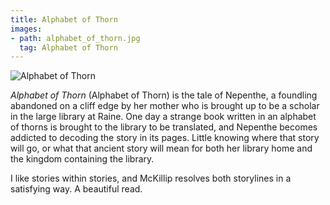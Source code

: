 ```yaml
---
title: Alphabet of Thorn
images:
- path: alphabet_of_thorn.jpg
  tag: Alphabet of Thorn
---
```

![Alphabet of Thorn](alphabet_of_thorn.jpg)

*Alphabet of Thorn* (Alphabet of Thorn) is the tale of
Nepenthe, a foundling abandoned on a cliff edge by her mother
who is brought up to be a scholar in the large library at
Raine. One day a strange book written in an alphabet of
thorns is brought to the library to be translated, and
Nepenthe becomes addicted to decoding the story in its
pages. Little knowing where that story will go, or what that
ancient story will mean for both her library home and the
kingdom containing the library.

I like stories within stories, and McKillip resolves both
storylines in a satisfying way. A beautiful read.
